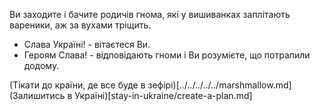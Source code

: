 Ви заходите і бачите родичів гнома, які у вишиванках заплітають вареники,
аж за вухами тріщить.
 - Слава Україні! - вітаєтеся Ви.
 - Героям Слава! - відповідають гноми і Ви розумієте, що потрапили додому.

(Тікати до країни, де все буде в зефірі)[../../../../../marshmallow.md]
(Залишитись в Україні)[stay-in-ukraine/create-a-plan.md]
